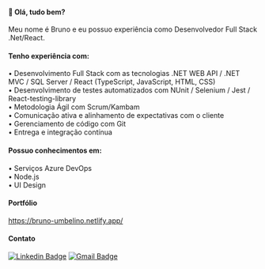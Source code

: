 #### 👋 Olá, tudo bem? 

Meu nome é Bruno e eu possuo experiência como Desenvolvedor Full Stack .Net/React.

#### Tenho experiência com:

• Desenvolvimento Full Stack com as tecnologias .NET WEB API / .NET MVC / SQL Server / React (TypeScript, JavaScript, HTML, CSS) <br>
• Desenvolvimento de testes automatizados com NUnit / Selenium / Jest / React-testing-library <br>
• Metodologia Ágil com Scrum/Kambam  <br>
• Comunicação ativa e alinhamento de expectativas com o cliente  <br>
• Gerenciamento de código com Git  <br>
• Entrega e integração contínua

#### Possuo conhecimentos em:

• Serviços Azure DevOps  <br>
• Node.js  <br>
• UI Design

#### Portfólio

https://bruno-umbelino.netlify.app/

#### Contato

[![Linkedin Badge](https://img.shields.io/badge/-LinkedIn-blue?style=flat-square&logo=Linkedin&logoColor=white&link=https://www.linkedin.com/in/gabrielmelodev/)](https://www.linkedin.com/in/brunoumbelino/)
[![Gmail Badge](https://img.shields.io/badge/-Gmail-c14438?style=flat-square&logo=Gmail&logoColor=white&link)](mailto::bruno.umbelino0@gmail.com)

<!---
BrunoUmbelino/BrunoUmbelino is a ✨ special ✨ repository because its `README.md` (this file) appears on your GitHub profile.
You can click the Preview link to take a look at your changes.
--->
